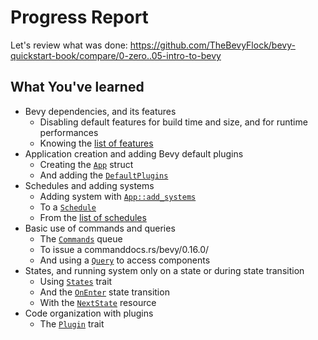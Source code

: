 # Progress Report

Let's review what was done: <https://github.com/TheBevyFlock/bevy-quickstart-book/compare/0-zero..05-intro-to-bevy>

## What You've learned

- Bevy dependencies, and its features
  - Disabling default features for build time and size, and for runtime performances
  - Knowing the [list of features](https://docs.rs/bevy/0.16.0/bevy/#cargo-features)
- Application creation and adding Bevy default plugins
  - Creating the [`App`](https://docs.rs/bevy/0.16.0/bevy/app/struct.App.html) struct
  - And adding the [`DefaultPlugins`](https://docs.rs/bevy/0.16.0/bevy/struct.DefaultPlugins.html)
- Schedules and adding systems
  - Adding system with [`App::add_systems`](https://docs.rs/bevy/0.16.0/bevy/app/struct.App.html#method.add_systems)
  - To a [`Schedule`](https://docs.rs/bevy/0.16.0/bevy/ecs/prelude/struct.Schedule.html)
  - From the [list of schedules](https://docs.rs/bevy/0.16.0/bevy/ecs/schedule/trait.ScheduleLabel.html#implementors)
- Basic use of commands and queries
  - The [`Commands`](https://docs.rs/bevy/0.16.0/bevy/ecs/prelude/struct.Commands.html) queue
  - To issue a commanddocs.rs/bevy/0.16.0/
  - And using a [`Query`](https://docs.rs/bevy/0.16.0/bevy/ecs/prelude/struct.Query.html) to access components
- States, and running system only on a state or during state transition
  - Using [`States`](https://docs.rs/bevy/0.16.0/bevy/prelude/trait.States.html) trait
  - And the [`OnEnter`](https://docs.rs/bevy/0.16.0/bevy/state/prelude/struct.OnEnter.html) state transition
  - With the [`NextState`](https://docs.rs/bevy/0.16.0/bevy/prelude/enum.NextState.html) resource
- Code organization with plugins
  - The [`Plugin`](https://docs.rs/bevy/0.16.0/bevy/app/trait.Plugin.html) trait
